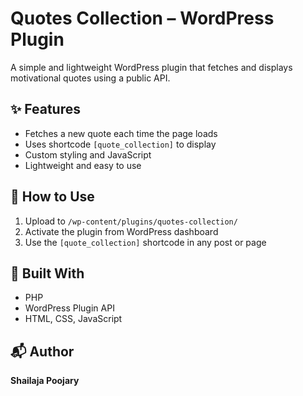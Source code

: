 # Quotes Collection – WordPress Plugin

A simple and lightweight WordPress plugin that fetches and displays motivational quotes using a public API.

## ✨ Features
- Fetches a new quote each time the page loads
- Uses shortcode `[quote_collection]` to display
- Custom styling and JavaScript
- Lightweight and easy to use

## 🔧 How to Use
1. Upload to `/wp-content/plugins/quotes-collection/`
2. Activate the plugin from WordPress dashboard
3. Use the `[quote_collection]` shortcode in any post or page

## 🚀 Built With
- PHP
- WordPress Plugin API
- HTML, CSS, JavaScript

## 📬 Author
**Shailaja Poojary**

